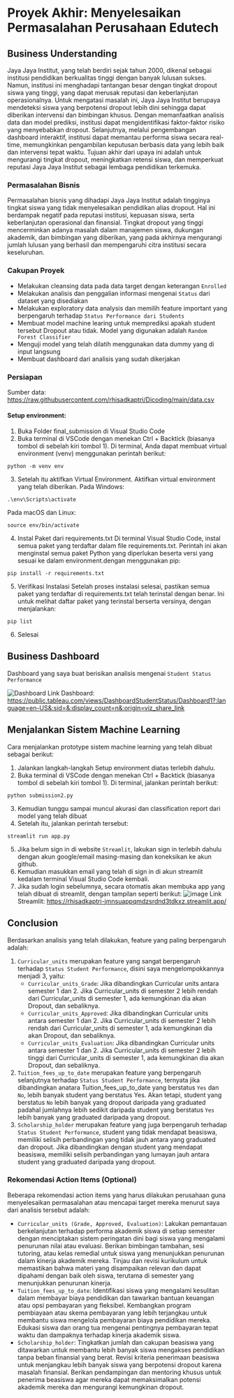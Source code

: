 # Proyek Akhir: Menyelesaikan Permasalahan Perusahaan Edutech

## Business Understanding
Jaya Jaya Institut, yang telah berdiri sejak tahun 2000, dikenal sebagai institusi pendidikan berkualitas tinggi dengan banyak lulusan sukses. Namun, institusi ini menghadapi tantangan besar dengan tingkat dropout siswa yang tinggi, yang dapat merusak reputasi dan keberlanjutan operasionalnya. Untuk mengatasi masalah ini, Jaya Jaya Institut berupaya mendeteksi siswa yang berpotensi dropout lebih dini sehingga dapat diberikan intervensi dan bimbingan khusus. 
Dengan memanfaatkan analisis data dan model prediksi, institusi dapat mengidentifikasi faktor-faktor risiko yang menyebabkan dropout. Selanjutnya, melalui pengembangan dashboard interaktif, institusi dapat memantau performa siswa secara real-time, memungkinkan pengambilan keputusan berbasis data yang lebih baik dan intervensi tepat waktu. Tujuan akhir dari upaya ini adalah untuk mengurangi tingkat dropout, meningkatkan retensi siswa, dan memperkuat reputasi Jaya Jaya Institut sebagai lembaga pendidikan terkemuka.

### Permasalahan Bisnis
Permasalahan bisnis yang dihadapi Jaya Jaya Institut adalah tingginya tingkat siswa yang tidak menyelesaikan pendidikan alias dropout. Hal ini berdampak negatif pada reputasi institusi, kepuasan siswa, serta keberlanjutan operasional dan finansial. Tingkat dropout yang tinggi mencerminkan adanya masalah dalam manajemen siswa, dukungan akademik, dan bimbingan yang diberikan, yang pada akhirnya mengurangi jumlah lulusan yang berhasil dan mempengaruhi citra institusi secara keseluruhan.

### Cakupan Proyek
- Melakukan cleansing data pada data target dengan keterangan `Enrolled`
- Melakukan analisis dan penggalian informasi mengenai `Status` dari dataset yang disediakan
- Melakukan exploratory data analysis dan memilih feature important yang berpengaruh terhadap `Status Performance dari Students`
- Membuat model machine learing untuk memprediksi apakah student tersebut Dropout atau tidak. Model yang digunakan adalah `Random Forest Classifier`
- Menguji model yang telah dilatih menggunakan data dummy yang di input langsung
- Membuat dashboard dari analisis yang sudah dikerjakan

### Persiapan

Sumber data: https://raw.githubusercontent.com/rhisadkaptri/Dicoding/main/data.csv

#### Setup environment:
1. Buka Folder final_submission di Visual Studio Code
2. Buka terminal di VSCode dengan menekan Ctrl + Backtick (biasanya tombol di sebelah kiri tombol 1).
Di terminal, Anda dapat membuat virtual environment (venv) menggunakan perintah berikut:
```
python -m venv env
```
3. Setelah itu aktifkan Virtual Environment. Aktifkan virtual environment yang telah diberikan.
   Pada Windows:
```
.\env\Scripts\activate
```
   Pada macOS dan Linux:
```
source env/bin/activate
```
4. Instal Paket dari requirements.txt
Di terminal Visual Studio Code, instal semua paket yang terdaftar dalam file requirements.txt. Perintah ini akan menginstal semua paket Python yang diperlukan beserta versi yang sesuai ke dalam environment.dengan menggunakan pip:
```
pip install -r requirements.txt
```
5. Verifikasi Instalasi
Setelah proses instalasi selesai, pastikan semua paket yang terdaftar di requirements.txt telah terinstal dengan benar. Ini untuk melihat daftar paket yang terinstal berserta versinya, dengan menjalankan:
```
pip list
```
6. Selesai

## Business Dashboard
Dashboard yang saya buat berisikan analisis mengenai `Student Status Performance`

![Dashboard](https://github.com/rhisadkaptri/Dicoding2/assets/76622802/92efd359-9cca-4508-b19b-b3ea2e9f7b00)
Link Dashboard: https://public.tableau.com/views/DashboardStudentStatus/Dashboard1?:language=en-US&:sid=&:display_count=n&:origin=viz_share_link


## Menjalankan Sistem Machine Learning
Cara menjalankan prototype sistem machine learning yang telah dibuat sebagai berikut:
1. Jalankan langkah-langkah Setup environment diatas terlebih dahulu.
2. Buka terminal di VSCode dengan menekan Ctrl + Backtick (biasanya tombol di sebelah kiri tombol 1).
Di terminal, jalankan perintah berikut:
```
python submission2.py
```
3. Kemudian tunggu sampai muncul akurasi dan classification report dari model yang telah dibuat
4. Setelah itu, jalankan perintah tersebut:
```
streamlit run app.py
```
5. Jika belum sign in di website `Streamlit`, lakukan sign in terlebih dahulu dengan akun google/email masing-masing dan koneksikan ke akun github.
6. Kemudian masukkan email yang telah di sign in di akun streamlit kedalam terminal Visual Studio Code kembali.
8. Jika sudah login sebelumnya, secara otomatis akan membuka app yang telah dibuat di streamlit, dengan tampilan seperti berikut:
![image](https://github.com/rhisadkaptri/Dicoding2/assets/76622802/bf11167d-78f6-451f-894e-8488f72aa7fe) Link Streamlit: https://rhisadkaptri-jmnsuappqmdzsrdnd3tdkxz.streamlit.app/ 

## Conclusion
Berdasarkan analisis yang telah dilakukan, feature yang paling berpengaruh adalah:
1. `Curricular_units` merupakan feature yang sangat berpengaruh terhadap `Status Student Performance`, disini saya mengelompokkannya menjadi 3, yaitu:
   - `Curricular_units_Grade`: Jika dibandingkan Curricular units antara semester 1 dan 2. Jika Curricular_units di semester 2 lebih rendah dari Curricular_units di semester 1, ada kemungkinan dia akan Dropout, dan sebaliknya.
   - `Curricular_units_Approved`: Jika dibandingkan Curricular units antara semester 1 dan 2. Jika Curricular_units di semester 2 lebih rendah dari Curricular_units di semester 1, ada kemungkinan dia akan Dropout, dan sebaliknya.
   - `Curricular_units_Evaluation`: Jika dibandingkan Curricular units antara semester 1 dan 2. Jika Curricular_units di semester 2 lebih tinggi dari Curricular_units di semester 1, ada kemungkinan dia akan Dropout, dan sebaliknya.
2. `Tuition_fees_up_to_date` merupakan feature yang berpengaruh selanjutnya terhadap `Status Student Performance`, ternyata jika dibandingkan anatara Tuition_fees_up_to_date yang berstatus `Yes` dan `No`, lebih banyak student yang berstatus Yes. Akan tetapi, student yang berstatus `No` lebih banyak yang dropout daripada yang graduated padahal jumlahnya lebih sedikit daripada student yang berstatus `Yes` lebih banyak yang graduated daripada yang dropout.
3. `Scholarship_holder` merupakan feature yang juga berpengaruh terhadap `Status Student Performance`, student yang tidak mendapat beasiswa, memiliki selisih perbandingan yang tidak jauh antara yang graduated dan dropout. Jika dibandingkan dengan student yang mendapat beasiswa, memiliki selisih perbandingan yang lumayan jauh antara student yang graduated daripada yang dropout.

### Rekomendasi Action Items (Optional)

Beberapa rekomendasi action items yang harus dilakukan perusahaan guna menyelesaikan permasalahan atau mencapai target mereka menurut saya dari analisis tersebut adalah:
- `Curricular_units (Grade, Approved, Evaluation)`: Lakukan pemantauan berkelanjutan terhadap performa akademik siswa di setiap semester dengan menciptakan sistem peringatan dini bagi siswa yang mengalami penurunan nilai atau evaluasi. Berikan bimbingan tambahan, sesi tutoring, atau kelas remedial untuk siswa yang menunjukkan penurunan dalam kinerja akademik mereka. Tinjau dan revisi kurikulum untuk memastikan bahwa materi yang disampaikan relevan dan dapat dipahami dengan baik oleh siswa, terutama di semester yang menunjukkan penurunan kinerja.
- `Tuition_fees_up_to_date`: Identifikasi siswa yang mengalami kesulitan dalam membayar biaya pendidikan dan tawarkan bantuan keuangan atau opsi pembayaran yang fleksibel. Kembangkan program pembiayaan atau skema pembayaran yang lebih terjangkau untuk membantu siswa mengelola pembayaran biaya pendidikan mereka. Edukasi siswa dan orang tua mengenai pentingnya pembayaran tepat waktu dan dampaknya terhadap kinerja akademik siswa.
- `Scholarship_holder`: Tingkatkan jumlah dan cakupan beasiswa yang ditawarkan untuk membantu lebih banyak siswa mengakses pendidikan tanpa beban finansial yang berat. Revisi kriteria penerimaan beasiswa untuk menjangkau lebih banyak siswa yang berpotensi dropout karena masalah finansial. Berikan pendampingan dan mentoring khusus untuk penerima beasiswa agar mereka dapat memaksimalkan potensi akademik mereka dan mengurangi kemungkinan dropout.
